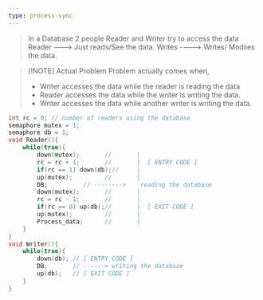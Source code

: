 ```yaml
---
type: process-sync 
---
```


> In a Database 2 people Reader and Writer try to access the data
> Reader ---> Just reads/See the data.
> Writes ----> Writes/ Modiies the data.

> [!NOTE] Actual Problem
> Problem actually comes when,
> - Writer accesses the data while the reader is reading the data
> - Reader accesses the data while the writer is writing the data.
> - Writer accesses the data while another writer is writing the data.

```c
int rc = 0; // number of readers using the database
semaphore mutex = 1;
semaphore db = 1;
void Reader(){
	while(true){
		down(mutex);       //       |
		rc = rc + 1;       //       |  [ ENTRY CODE ]
		if(rc == 1) down(db);//     |
		up(mutex);         //       |
		DB;          // -------->    reading the database            
		down(mutex);       //       |
		rc = rc - 1;       //       |
		if(rc == 0) up(db);//       |  [ EXIT CODE ]
		up(mutex);         //       |
		Process_data;      //       |
	}
}
void Writer(){
	while(true){
		down(db); // [ ENTRY CODE ]
		DB;       // ------> writing the database
		up(db);   // [ EXIT CODE ]
	}
}
```